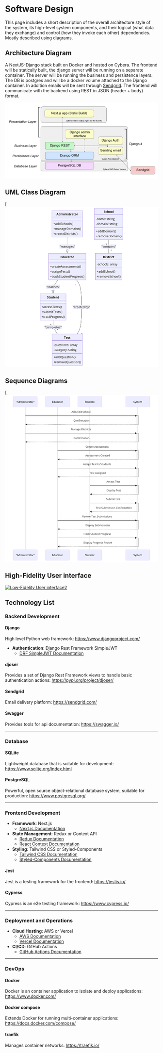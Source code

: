 # Software Design

This page includes a short description of the overall architecture style of the system, its high-level system components, and their logical (what data they exchange) and control (how they invoke each other) dependencies. Mostly described using diagrams.

## Architecture Diagram

A NextJS-Django stack built on Docker and hosted on Cybera. The frontend will be statically built, the django server will be running on a separate container. The server will be running the business and persistence layers. The DB is postgres and will be a docker volume attached to the Django container. In addition emails will be sent through [Sendgrid](https://sendgrid.com/). The frontend will communicate with the backend using REST in JSON (header + body) format. 

![Arch](https://github.com/rahuluniv/EduBest/blob/main/images/arch_diagram.png)

## UML Class Diagram


[![UML](https://github.com/rahuluniv/EduBest/blob/main/images/UML.png)

## Sequence Diagrams


[![Sequence](https://github.com/rahuluniv/EduBest/blob/main/images/sequence_diagram.png)

## High-Fidelity User interface

[![Low-Fidelity User interface2]()]()

## Technology List

### Backend Development
#### Django
High level Python web framework: https://www.djangoproject.com/

- **Authentication**: Django Rest Framework SimpleJWT
  - [DRF SimpleJWT Documentation](https://django-rest-framework-simplejwt.readthedocs.io/en/latest/)


#### djoser
Provides a set of Django Rest Framework views to handle basic authentication actions: https://pypi.org/project/djoser/

#### Sendgrid
Email delivery platform: https://sendgrid.com/

#### Swagger
Provides tools for api documentation: https://swagger.io/

***

### Database
#### SQLite
Lightweight database that is suitable for development: https://www.sqlite.org/index.html

#### PostgreSQL
Powerful, open source object-relational database system, suitable for production: https://www.postgresql.org/

***
 
### Frontend Development
- **Framework**: Next.js
  - [Next.js Documentation](https://nextjs.org/docs)
- **State Management**: Redux or Context API
  - [Redux Documentation](https://redux.js.org/introduction/getting-started)
  - [React Context Documentation](https://reactjs.org/docs/context.html)
- **Styling**: Tailwind CSS or Styled-Components
  - [Tailwind CSS Documentation](https://tailwindcss.com/docs)
  - [Styled-Components Documentation](https://styled-components.com/docs)
#### Jest
Jest is a testing framework for the frontend: https://jestjs.io/

#### Cypress
Cypress is an e2e testing framework: https://www.cypress.io/



***

### Deployment and Operations

- **Cloud Hosting**: AWS or Vercel
  - [AWS Documentation](https://aws.amazon.com/documentation/)
  - [Vercel Documentation](https://vercel.com/docs)
- **CI/CD**: GitHub Actions
  - [GitHub Actions Documentation](https://docs.github.com/en/actions)

***

### DevOps
#### Docker
Docker is an container application to isolate and deploy applications: https://www.docker.com/

#### Docker compose
Extends Docker for running multi-container applications: https://docs.docker.com/compose/

#### traefik
Manages container networks: https://traefik.io/







